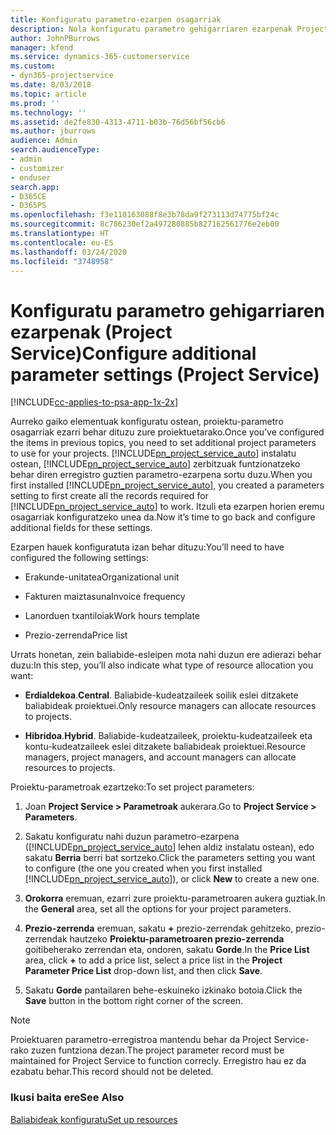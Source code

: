 ```yaml
---
title: Konfiguratu parametro-ezarpen osagarriak
description: Nola konfiguratu parametro gehigarriaren ezarpenak Project Service-n
author: JohnPBurrows
manager: kfend
ms.service: dynamics-365-customerservice
ms.custom:
- dyn365-projectservice
ms.date: 8/03/2018
ms.topic: article
ms.prod: ''
ms.technology: ''
ms.assetid: de2fe830-4313-4711-b03b-76d56bf56cb6
ms.author: jburrows
audience: Admin
search.audienceType:
- admin
- customizer
- enduser
search.app:
- D365CE
- D365PS
ms.openlocfilehash: f3e110163088f8e3b78da9f273113d74775bf24c
ms.sourcegitcommit: 8c786230ef2a497280885b827162561776e2eb00
ms.translationtype: HT
ms.contentlocale: eu-ES
ms.lasthandoff: 03/24/2020
ms.locfileid: "3748958"
---
```

# <a name="configure-additional-parameter-settings-project-service"></a><span data-ttu-id="cbf78-103">Konfiguratu parametro gehigarriaren ezarpenak (Project Service)</span><span class="sxs-lookup"><span data-stu-id="cbf78-103">Configure additional parameter settings (Project Service)</span></span>

[!INCLUDE[cc-applies-to-psa-app-1x-2x](../includes/cc-applies-to-psa-app-1x-2x.md)]

<span data-ttu-id="cbf78-104">Aurreko gaiko elementuak konfiguratu ostean, proiektu-parametro osagarriak ezarri behar dituzu zure proiektuetarako.</span><span class="sxs-lookup"><span data-stu-id="cbf78-104">Once you’ve configured the items in previous topics, you need to set additional project parameters to use for your projects.</span></span> <span data-ttu-id="cbf78-105">[!INCLUDE[pn_project_service_auto](../includes/pn-project-service-auto.md)] instalatu ostean, [!INCLUDE[pn_project_service_auto](../includes/pn-project-service-auto.md)] zerbitzuak funtzionatzeko behar diren erregistro guztien parametro-ezarpena sortu duzu.</span><span class="sxs-lookup"><span data-stu-id="cbf78-105">When you first installed [!INCLUDE[pn_project_service_auto](../includes/pn-project-service-auto.md)], you created a parameters setting to first create all the records required for [!INCLUDE[pn_project_service_auto](../includes/pn-project-service-auto.md)] to work.</span></span> <span data-ttu-id="cbf78-106">Itzuli eta ezarpen horien eremu osagarriak konfiguratzeko unea da.</span><span class="sxs-lookup"><span data-stu-id="cbf78-106">Now it’s time to go back and configure additional fields for these settings.</span></span>  
  
 <span data-ttu-id="cbf78-107">Ezarpen hauek konfiguratuta izan behar dituzu:</span><span class="sxs-lookup"><span data-stu-id="cbf78-107">You’ll need to have configured the following settings:</span></span>  
  
-   <span data-ttu-id="cbf78-108">Erakunde-unitatea</span><span class="sxs-lookup"><span data-stu-id="cbf78-108">Organizational unit</span></span>  
  
-   <span data-ttu-id="cbf78-109">Fakturen maiztasuna</span><span class="sxs-lookup"><span data-stu-id="cbf78-109">Invoice frequency</span></span>  
  
-   <span data-ttu-id="cbf78-110">Lanorduen txantiloiak</span><span class="sxs-lookup"><span data-stu-id="cbf78-110">Work hours template</span></span>  
  
-   <span data-ttu-id="cbf78-111">Prezio-zerrenda</span><span class="sxs-lookup"><span data-stu-id="cbf78-111">Price list</span></span>  
 
<span data-ttu-id="cbf78-112">Urrats honetan, zein baliabide-esleipen mota nahi duzun ere adierazi behar duzu:</span><span class="sxs-lookup"><span data-stu-id="cbf78-112">In this step, you’ll also indicate what type of resource allocation you want:</span></span>  
  
- <span data-ttu-id="cbf78-113">**Erdialdekoa**.</span><span class="sxs-lookup"><span data-stu-id="cbf78-113">**Central**.</span></span> <span data-ttu-id="cbf78-114">Baliabide-kudeatzaileek soilik eslei ditzakete baliabideak proiektuei.</span><span class="sxs-lookup"><span data-stu-id="cbf78-114">Only resource managers can allocate resources to projects.</span></span>  
  
- <span data-ttu-id="cbf78-115">**Hibridoa**.</span><span class="sxs-lookup"><span data-stu-id="cbf78-115">**Hybrid**.</span></span> <span data-ttu-id="cbf78-116">Baliabide-kudeatzaileek, proiektu-kudeatzaileek eta kontu-kudeatzaileek eslei ditzakete baliabideak proiektuei.</span><span class="sxs-lookup"><span data-stu-id="cbf78-116">Resource managers, project managers, and account managers can allocate resources to projects.</span></span>  
  
 
<span data-ttu-id="cbf78-117">Proiektu-parametroak ezartzeko:</span><span class="sxs-lookup"><span data-stu-id="cbf78-117">To set project parameters:</span></span>  
  
1. <span data-ttu-id="cbf78-118">Joan **Project Service > Parametroak** aukerara.</span><span class="sxs-lookup"><span data-stu-id="cbf78-118">Go to **Project Service > Parameters**.</span></span>  
  
2. <span data-ttu-id="cbf78-119">Sakatu konfiguratu nahi duzun parametro-ezarpena ([!INCLUDE[pn_project_service_auto](../includes/pn-project-service-auto.md)] lehen aldiz instalatu ostean), edo sakatu **Berria** berri bat sortzeko.</span><span class="sxs-lookup"><span data-stu-id="cbf78-119">Click the parameters setting you want to configure (the one you created when you first installed [!INCLUDE[pn_project_service_auto](../includes/pn-project-service-auto.md)]), or click **New** to create a new one.</span></span>  
  
3. <span data-ttu-id="cbf78-120">**Orokorra** eremuan, ezarri zure proiektu-parametroaren aukera guztiak.</span><span class="sxs-lookup"><span data-stu-id="cbf78-120">In the **General** area, set all the options for your project parameters.</span></span>  
  
4. <span data-ttu-id="cbf78-121">**Prezio-zerrenda** eremuan, sakatu **+** prezio-zerrendak gehitzeko, prezio-zerrendak hautzeko **Proiektu-parametroaren prezio-zerrenda** goitibeherako zerrendan eta, ondoren, sakatu **Gorde**.</span><span class="sxs-lookup"><span data-stu-id="cbf78-121">In the **Price List** area, click **+** to add a price list, select a price list in the **Project Parameter Price List** drop-down list, and then click **Save**.</span></span>  
  
5. <span data-ttu-id="cbf78-122">Sakatu **Gorde** pantailaren behe-eskuineko izkinako botoia.</span><span class="sxs-lookup"><span data-stu-id="cbf78-122">Click the **Save** button in the bottom right corner of the screen.</span></span>  

> [!NOTE]
> <span data-ttu-id="cbf78-123">Proiektuaren parametro-erregistroa mantendu behar da Project Service-rako zuzen funtziona dezan.</span><span class="sxs-lookup"><span data-stu-id="cbf78-123">The project parameter record must be maintained for Project Service to function correcly.</span></span> <span data-ttu-id="cbf78-124">Erregistro hau ez da ezabatu behar.</span><span class="sxs-lookup"><span data-stu-id="cbf78-124">This record should not be deleted.</span></span>

### <a name="see-also"></a><span data-ttu-id="cbf78-125">Ikusi baita ere</span><span class="sxs-lookup"><span data-stu-id="cbf78-125">See Also</span></span>  
 [<span data-ttu-id="cbf78-126">Baliabideak konfiguratu</span><span class="sxs-lookup"><span data-stu-id="cbf78-126">Set up resources</span></span>](../project-service/set-up-resources.md)

